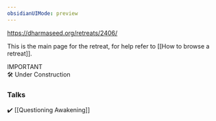 ```yaml
---
obsidianUIMode: preview
---
```

https://dharmaseed.org/retreats/2406/

This is the main page for the retreat, for help refer to [[How to browse a retreat]].

<div class="admonition important"><div class="title">IMPORTANT</div><div class="content">
🛠️ Under Construction<br/>
</div></div>

### Talks
✔️ [[Questioning Awakening]]
<br/>
